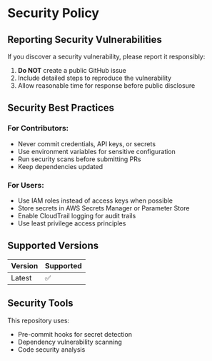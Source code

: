# Security Policy

## Reporting Security Vulnerabilities

If you discover a security vulnerability, please report it responsibly:

1. **Do NOT** create a public GitHub issue
2. Include detailed steps to reproduce the vulnerability
3. Allow reasonable time for response before public disclosure

## Security Best Practices

### For Contributors:
- Never commit credentials, API keys, or secrets
- Use environment variables for sensitive configuration
- Run security scans before submitting PRs
- Keep dependencies updated

### For Users:
- Use IAM roles instead of access keys when possible
- Store secrets in AWS Secrets Manager or Parameter Store
- Enable CloudTrail logging for audit trails
- Use least privilege access principles

## Supported Versions

| Version | Supported          |
| ------- | ------------------ |
| Latest  | :white_check_mark: |

## Security Tools

This repository uses:
- Pre-commit hooks for secret detection
- Dependency vulnerability scanning
- Code security analysis

